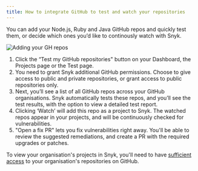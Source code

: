 ```yaml
---
title: How to integrate GitHub to test and watch your repositories
---
```


You can add your Node.js, Ruby and Java GitHub repos and quickly test them, or decide which ones you’d like to continously watch with Snyk.

![Adding your GH repos](https://res.cloudinary.com/snyk/image/upload/f_auto,q_auto,w_760/v1478627494/home/your-github-repos.png)

1. Click the “Test my GitHub repositories" button on your Dashboard, the Projects page or the Test page.
2. You need to grant Snyk additional GitHub permissions. Choose to give access to public and private repositories, or grant access to public repositories only.
3. Next, you’ll see a list of all GitHub repos across your GitHub organisations. Snyk automatically tests these repos, and you’ll see the test results, with the option to view a detailed test report.
4. Clicking ‘Watch’ will add this repo as a project to Snyk. The watched repos appear in your projects, and will be continuously checked for vulnerabilities.
5. "Open a fix PR" lets you fix vulnerabilities right away. You'll be able to review the suggested remediations, and create a PR with the required upgrades or patches.

<div class="alert alert--inline alert--notice"><p class="alert__text">To view your organisation's projects in Snyk, you'll need to have <a href="#authorizing-github">sufficient access</a> to your organisation's repositories on GitHub.</p></div>
